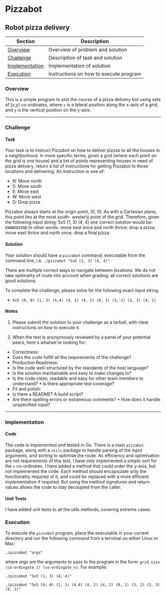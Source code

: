 # Pizzabot

## Robot pizza delivery

Section                           | Description
----------------------------------|------------
[Overview](#overview)             | Overview of problem and solution
[Challenge](#challenge)           | Description of task and solution
[Implementation](#implementation) | Implementation of solution
[Execution](#execution)           | Instructions on how to execute program

### Overview

This is a simple program to plot the course of a pizza delivery bot using sets of [x,y] co-ordinates,
where `x` is a lateral position along the x-axis of a grid, and `y` is the vertical position on the
y-axis.

___

### Challenge

#### Task
Your task is to instruct Pizzabot on how to deliver pizzas to all the houses in a neighborhood.
In more specific terms, given a grid (where each point on the grid is one house) and a list of
points representing houses in need of pizza delivery, return a list of instructions for getting
Pizzabot to those locations and delivering. An instruction is one of:

- N: Move north 
- S: Move south 
- E: Move east 
- W: Move west 
- D: Drop pizza

Pizzabot always starts at the origin point, (0, 0). As with a Cartesian plane, this point lies 
at the most south- westerly point of the grid. Therefore, given the following input string: 5x5 (1, 3) (4, 4)
one correct solution would be: `ENNNDEEEND`  In other words: move east once and north thrice; drop a pizza; move east thrice and north once; 
drop a final pizza.

#### Solution

Your solution should have a `pizzabot` command, executable from the command line, 
i.e. `./pizzabot "5x5 (1, 3) (4, 4)"` 

There are multiple correct ways to navigate between locations. We do not take optimality of route 
into account when grading: all correct solutions are good solutions.

To complete the challenge, please solve for the following exact input string:
 
- `5x5 (0, 0) (1, 3) (4,4) (4, 2) (4, 2) (0, 1) (3, 2) (2, 3) (4, 1)`

#### Notes

1. Please submit the solution to your challenge as a tarball, with clear instructions on how to 
execute it.

2. When the test is anonymously reviewed by a panel of your potential peers, here's whatwe're looking for:
- Correctness:
- Does the code fulfill all the requirements of the challenge?
- Production Readiness:
- Is the code well-structured by the standards of the host language?
- Is the solution maintainable and easy to make changes to?
- Is the code clean, readable and easy for other team members to understand? • Is there appropriate test coverage?
- Fit and polish:
- Is there a README? A build script?
- Are there spelling errors or extraneous comments? • How does it handle unspecified input?

___

### Implementation

#### Code

The code is implemented and tested in Go.  There is a main `pizzabot` package, along with a `utils`
package to handle parsing of the input arguments, and sorting to optimise the route.  As efficiency
and optimisation are not requirements of this test, I have only implemented a simple sort for the
`x` co-ordinates.  I have added a method that could order the y-axis, but not implemented the code.
Each method should encapsulate only the functionality required of it, and could be replaced with a
more efficient implementation if required.  But using the method signatures and return values allows
the code to stay decoupled from the caller.

#### Unit Tests

I have added unit tests to all the utils methods, covering extreme cases.

### Execution

To execute the `pizzabot` program, place the executable in your current directory and run the 
following command from a terminal on either Linux or Mac:

`./pizzabot "args"`

where _args_ are the arguments to pass to the program in the form:
`grid_size (co-ordingate_1) (co-ordingate_n)`.  For example:

`./pizzabot "5x5 (1, 3) (4, 4)"`

`./pizzabot "5x5 (0, 0) (1, 3) (4,4) (4, 2) (4, 2) (0, 1) (3, 2) (2, 3) (4, 1)"`
